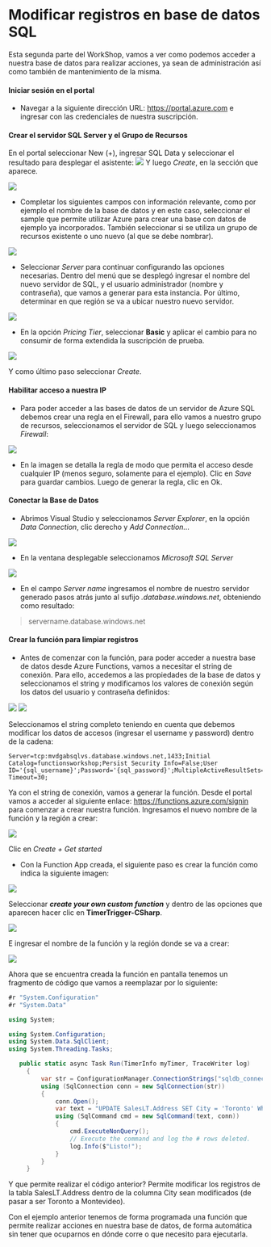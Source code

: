 # Modificar registros en base de datos SQL

Esta segunda parte del WorkShop, vamos a ver como podemos acceder a nuestra base de datos para realizar acciones, ya sean de administración así como también de mantenimiento de la misma.

#### Iniciar sesión en el portal

- Navegar a la siguiente dirección URL: https://portal.azure.com e ingresar con las credenciales de nuestra suscripción.

#### Crear el servidor SQL Server y el Grupo de Recursos

En el portal seleccionar New (+), ingresar SQL Data y seleccionar el resultado para desplegar el asistente:
<img src="https://do3riw-ch3302.files.1drv.com/y4mO87S7UzK-yn-buislkU_gUrd1YLCQtjlum_Oe8_QcQR4Jj-_oGaZKewALRj1Artl7z8rOjrqG9wXzdDP6mpT414cHmCtqkgrxhQPthhdHIrKmBEuowgcgjn8luPGqCQWo2Dv_FlTE09PJ0X_XUxpgBqlEUjtBmWYrPVrsamuOhrtldC_OGia7gPVnQrBcz8BVjWzEM5tRxMwpFLcKBY23g?width=397&height=266&cropmode=none">
Y luego *Create*, en la sección que aparece.

<img src="https://do3siw-ch3302.files.1drv.com/y4mR_XJZ-fq9vWlyuaKttEoDGhGg1wklkN4k97ml87P-Q8PlQ7sTYQ-kD-w7cyZcBBltHPyByt-beh5of6FoAJ99PCxfmkCklNlOl_2FHugP3HQBdiJYCFJii_l44FlAwNhsfsLzmVpI7lQTh3Qu095wXIsaDY1m3n1UWWlFG-Hjdf3ew0PbORTcXDIF_CZc7ZG3jQJBV0-0Nz8y2_gyf5DXw?width=1366&height=640&cropmode=none">

- Completar los siguientes campos con información relevante, como por ejemplo el nombre de la base de datos y en este caso, seleccionar el sample que permite utilizar Azure para crear una base con datos de ejemplo ya incorporados. También seleccionar si se utiliza un grupo de recursos existente o uno nuevo (al que se debe nombrar).

<img src="https://ce3siw-ch3302.files.1drv.com/y4mIle-eJhCUMg-u7dElqyrFjH3WLi66P9o0Sm5iLzJNFUBsfGUXFLjLz7yQpwcApYbf7Z_GC8HwMuFdbQJ6Ip8oVO2pIBI85xEyyI2jbIfT46jC9Yditvw7W8DCSQrrQSVwGMGrRWWKkOXJJHvDJOOjRxKULIA56zo3MN4Q5pYpQc7jsd1L_FTg_qDLFQs07NjYlbPZ_NkHC1BZr2evwUexA?width=639&height=357&cropmode=none">

- Seleccionar *Server* para continuar configurando las opciones necesarias. Dentro del menú que se desplegó ingresar el nombre del nuevo servidor de SQL, y el usuario administrador (nombre y contraseña), que vamos a generar para esta instancia. Por último, determinar en que región se va a ubicar nuestro nuevo servidor.

<img src="https://ce3riw-ch3302.files.1drv.com/y4mvEIygHt_f_aP1YH074qihnm5lpQWPa9Jp92scLKfS4af5H2ljCAvtDS5P6pmHGOAHIo32V9Nq3T63tIIXiLlN46a3y7Ro55OCKseEXZGAaz5fV_ZapMz-yLtmNxc8tlgMi3FK67IUUtYbE0NQMddWAAPYov84pGcYbHmO0lU9lXtEferIRwOabQNsZ9O7ZIO6I-pQHzcrnRLxLqEpCaEsw?width=1366&height=640&cropmode=none">

- En la opción *Pricing Tier*, seleccionar **Basic** y aplicar el cambio para no consumir de forma extendida la suscripción de prueba.

<img src="https://ce3qiw-ch3302.files.1drv.com/y4mCWL_G30enONY5WEsPKSKBLb6hjaCn1G88eNOD131DwIcJJQ5otXhyaYcCSy84RNvgJmt94TvhTUI8pG0DcuLMbUVuABqV_SPFAGBR-XmlPZCkbPNr5uixzKLCcAKFLwZ_UyZrgSM6ojIXq0tw0O8hdjCUQ1KhKx3-MdX0pBinKkFToMOC5qDErIfZzKVKnqjhEL4_5Fkqr61AuDLhPTWrA?width=1366&height=641&cropmode=none">

Y como último paso seleccionar *Create*.

#### Habilitar acceso a nuestra IP

- Para poder acceder a las bases de datos de un servidor de Azure SQL debemos crear una regla en el Firewall, para ello vamos a nuestro grupo de recursos, seleccionamos el servidor de SQL y luego seleccionamos *Firewall*:

<img src="https://ce3oiw-ch3302.files.1drv.com/y4mSVmeLGH5pTugsJnw39FfYmGiw26Ynhez4OA595cHIDwItmbMdeUYP0tYooXxC583Xk2X_jwh2q7HkNPlVBXL4_kStsCL0_e8JLghPLcE657pX_R-htjRZilz70i1dbEwCQExokCBHRYF5Ug5erU6yOG-sxhEG25N0YLbfbjAST3GKDSwarejyNYakk-wJ1ugt3X_z7W8-VQvYGrgRKvZMw?width=1366&height=640&cropmode=none">

- En la imagen se detalla la regla de modo que permita el acceso desde cualquier IP (menos seguro, solamente para el ejemplo). Clic en *Save* para guardar cambios. Luego de generar la regla, clic en Ok.


#### Conectar la Base de Datos

- Abrimos Visual Studio y seleccionamos *Server Explorer*, en la opción *Data Connection*, clic derecho y *Add Connection...*

<img src="https://ce3piw-ch3302.files.1drv.com/y4m9FSRELAn0taIISK03UTmNIxYHLL_E-7WCIZXrzRXxPC3HSRPJTtGtTIVspbfJP86o8zhmVkoOMJbz-GTuzFXSHqmd7D7vNyY1UbkfQE7fKYub4b1cQIfbdIB4FsuEl_HpulRcY7miQj4dTU6f_DscRMoInpkAblRkn50nSWoNDQiiI14TYfG6e4kWMPRTYRzSPkhXMTZuR1iEOhOuFRwgg?width=497&height=298&cropmode=none">

- En la ventana desplegable seleccionamos *Microsoft SQL Server*

<img src="https://ce3niw-ch3302.files.1drv.com/y4mTtDBywel31QD4DWvWeo2LPhMC3_E0tbNSZ7VgeE7YL8fc9SvFhFsQDsprL2p58__tsODc-fR7OMT0dvRz05FLjWrJUEL3Qi8gLa9GXUmIBtJwjjgBBvjlBXDYiA2vZUJlO0yqhus9pG6ykyQ1PIDKJ_8oEe06n2WixxWA1l8myGkjazjS3czQI6isIIVACeEVL3wNmmyJcFZt_sGwLWUBw?width=554&height=654&cropmode=none">

- En el campo *Server name* ingresamos el nombre de nuestro servidor generado pasos atrás junto al sufijo *.database.windows.net*, obteniendo como resultado:

> servername.database.windows.net

#### Crear la función para limpiar registros

- Antes de comenzar con la función, para poder acceder a nuestra base de datos desde Azure Functions, vamos a necesitar el string de conexión. Para ello, accedemos a las propiedades de la base de datos y seleccionamos el string y modificamos los valores de conexión según los datos del usuario y contraseña definidos:

<img src="https://dp3miw-ch3302.files.1drv.com/y4mi5k7CRN1w2S6BgOPm2DbYovPXwTeABshmdLfgarvwmF1bZXkM6WyFyuaPcp4x1V98dCMt1RNC2au3gVchpWl5Ie6E4t1QVkd1dhTI5V1dJxKkJ6U9RnE7oe-EjfLPDpBR5yGJnWSJUNAee1QB7MtouHfjZRg5YIfeleJ2MholiyuFURkaBvSW7xXQAOy6fBAOgvYBJuV6WtWhnM4cASIBw?width=1366&height=641&cropmode=none">

<img src="https://dp3niw-ch3302.files.1drv.com/y4mLJWJarA4YTmCgoe4BO_eRPybnV_Le8HeS_UX023vC05ynuySdzDmt4xXL2m8hgqO0EbfzxuPerQ5z_TwWkyziauqUKWqmF8MIP2L_rEt3SvDadvzq5F7pSeaW9bKb_A3v62OitutsQ3xMS97VHQ6WbT9Ri3tIpua0Q_F-5Zamz3y0DeX_szxy9dpuCBkcOYVc_BUoIxe7PoyhlQjxbsOyw?width=572&height=514&cropmode=none">

Seleccionamos el string completo teniendo en cuenta que debemos modificar los datos de accesos (ingresar el username y password) dentro de la cadena:

```
Server=tcp:mvdgabsqlvs.database.windows.net,1433;Initial Catalog=functionsworkshop;Persist Security Info=False;User ID='{sql_username}';Password='{sql_password}';MultipleActiveResultSets=False;Encrypt=True;TrustServerCertificate=False;Connection Timeout=30;
```

Ya con el string de conexión, vamos a generar la función. Desde el portal vamos a acceder al siguiente enlace: https://functions.azure.com/signin para comenzar a crear nuestra función. Ingresamos el nuevo nombre de la función y la región a crear:

<img src="https://dp3oiw-ch3302.files.1drv.com/y4mgI3TTKYyCIB5zNXroZ6HYXjMx0-vuYwgRkT3LloUoOmlBt7ebO5YcMo5NIH3YPZW29SUTgdqLhrdVEYplTZkt1dVK6YpdM8JIURBVXkRyWSK0O4bthY6-Ff-8-D-HSNEaGUZ1pua_D8x8h1_WMz7ID6miXT6f2n2Jf3DZI_kSfHk5mmTLjOB0Bvg8WC_B-nyn2_UZk06AUFXmSQamRLiGA?width=1355&height=517&cropmode=none">

Clic en *Create + Get started*


- Con la Function App creada, el siguiente paso es crear la función como indica la siguiente imagen:

<img src="https://eo3miw-ch3302.files.1drv.com/y4mWTOJwF8fQ66_ZL2xIuw4UKaFC7KSYa9u4oG8FpxUDhRRXjeGVAg3VyeOCfUGq_xIP6ofFOCTsKfKbWpYiqpEIJa_U8FJJ0e6u7adGiSRKULj1845xqSIHEopW_z4S6WgL362WCik7-GL3QUVpaSZ7mXIbPIp9QkoShte8qLsVwKeRMykAx4R5z0zjnIHFwnMDuB9caBI6yf-a56vPzL9Ww?width=1355&height=585&cropmode=none">

Seleccionar ***create your own custom function*** y dentro de las opciones que aparecen hacer clic en **TimerTrigger-CSharp**.

<img src="https://eo3niw-ch3302.files.1drv.com/y4meqkCefxGPPLRjUj47iCBB66kiOKtllpI0mdxjdF9-FNidLmM_T6t1zAdCU8WsKyN6jSpyx1BdWtdA9mREUHQFhU79tz0lQDunnyT8yPwrLoOle_KclD8MSDCtbl4EQqRAToSa0cFQl79LRZwlJDWlHCZ228WTjVjaquD4rXviSaIJM1s2ZPqG4jh3z6gvVbnqqZZhJKKqQzPv4CGSwE4ow?width=1036&height=477&cropmode=none">

E ingresar el nombre de la función y la región donde se va a crear:

<img src="https://eo3oiw-ch3302.files.1drv.com/y4m84gUGV1WG6OOwSRjl3H9F_gxgoDE-aGGwUwzNJApAzNfJngBYwkLmvyV0ckfljekt-UgZQXUFN0IgAe8eaMUo3RgqutXOWkvKbrzwI0uNUxsspQOH9CAVrIyR0Id99ubfQ7CnA0Pd7tFsDItpKmZI4JPVHrJTMzkVEC5gB47AfdNWSQvXKZylI0qAva0jeSnzPg6b_QpNHz9tHodC_pp9g?width=337&height=322&cropmode=none">


Ahora que se encuentra creada la función en pantalla tenemos un fragmento de código que vamos a reemplazar por lo siguiente:

```csharp
#r "System.Configuration"
#r "System.Data"

using System;

using System.Configuration;
using System.Data.SqlClient;
using System.Threading.Tasks;

   public static async Task Run(TimerInfo myTimer, TraceWriter log)
     {
         var str = ConfigurationManager.ConnectionStrings["sqldb_connection"].ConnectionString;
         using (SqlConnection conn = new SqlConnection(str))
         {
             conn.Open();
             var text = "UPDATE SalesLT.Address SET City = 'Toronto' Where City = 'Cures'";
             using (SqlCommand cmd = new SqlCommand(text, conn))
             {
                 cmd.ExecuteNonQuery();
                 // Execute the command and log the # rows deleted.
                 log.Info($"Listo!");
             }
         }
     }
```

Y que permite realizar el código anterior? Permite modificar los registros de la tabla SalesLT.Address dentro de la columna City sean modificados (de pasar a ser Toronto a Montevideo).

Con el ejemplo anterior tenemos de forma programada una función que permite realizar acciones en nuestra base de datos, de forma automática sin tener que ocuparnos en dónde corre o que necesito para ejecutarla.
